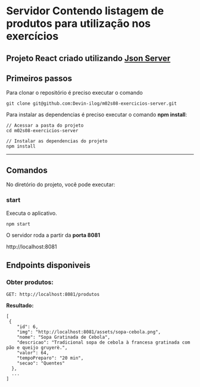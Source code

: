 # Servidor Contendo listagem de produtos para utilização nos exercícios

## Projeto React criado utilizando [Json Server](https://github.com/typicode/json-server)

## Primeiros passos

Para clonar o repositório é preciso executar o comando

```
git clone git@github.com:Devin-ilog/m02s08-exercicios-server.git
```

Para instalar as dependencias é preciso executar o comando **npm install**:

```
// Acessar a pasta do projeto
cd m02s08-exercicios-server

// Instalar as dependencias do projeto
npm install
```

---

## Comandos

No diretório do projeto, você pode executar:

### **start**

Executa o aplicativo.

```
npm start
```

O servidor roda a partir da **porta 8081**

http://localhost:8081

## Endpoints disponiveis

### Obter produtos:

```
GET: http://localhost:8081/produtos
```

**Resultado:**

```
[
 {
    "id": 6,
    "img": "http://localhost:8081/assets/sopa-cebola.png",
    "nome": "Sopa Gratinada de Cebola",
    "descricao": "Tradicional sopa de cebola à francesa gratinada com pão e queijo gruyerè.",
    "valor": 64,
    "tempoPreparo": "20 min",
    "secao": "Quentes"
  },
  ...
]
```
